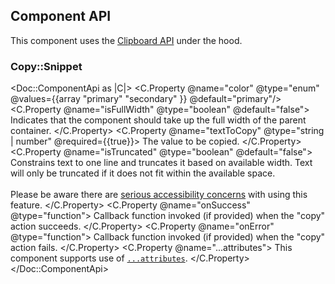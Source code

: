 ## Component API

This component uses the [Clipboard API](https://developer.mozilla.org/en-US/docs/Web/API/Clipboard_API) under the hood.

### Copy::Snippet

<Doc::ComponentApi as |C|>
  <C.Property @name="color" @type="enum" @values={{array "primary" "secondary" }} @default="primary"/>
  <C.Property @name="isFullWidth" @type="boolean" @default="false">
    Indicates that the component should take up the full width of the parent container.
  </C.Property>
  <C.Property @name="textToCopy" @type="string | number" @required={{true}}>
    The value to be copied.
  </C.Property>
  <C.Property @name="isTruncated" @type="boolean" @default="false">
    Constrains text to one line and truncates it based on available width. Text will only be truncated if it does not fit within the available space.
    <br><br>
    Please be aware there are [serious accessibility concerns](/components/copy/snippet?tab=accessibility) with using this feature.
  </C.Property>
  <C.Property @name="onSuccess" @type="function">
    Callback function invoked (if provided) when the "copy" action succeeds.
  </C.Property>
  <C.Property @name="onError" @type="function">
    Callback function invoked (if provided) when the "copy" action fails.
  </C.Property>
  <C.Property @name="...attributes">
    This component supports use of [`...attributes`](https://guides.emberjs.com/release/in-depth-topics/patterns-for-components/#toc_attribute-ordering).
  </C.Property>
</Doc::ComponentApi>
